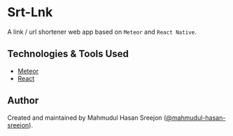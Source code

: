 # Srt-Lnk

A link / url shortener web app based on `Meteor` and `React Native`.

## Technologies & Tools Used

* [Meteor](https://www.meteor.com/)
* [React](https://reactjs.org/)

## Author

Created and maintained by Mahmudul Hasan Sreejon ([@mahmudul-hasan-sreejon](http://mahmudulhasansreejon.ml/)).
